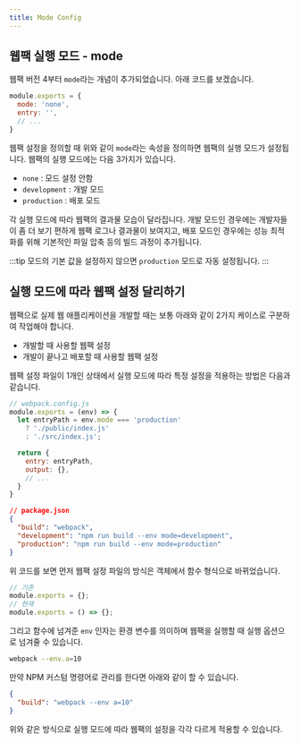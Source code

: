 ```yaml
---
title: Mode Config
---
```


## 웹팩 실행 모드 - mode

웹팩 버전 4부터 `mode`라는 개념이 추가되었습니다. 아래 코드를 보겠습니다.

```js {2}
module.exports = {
  mode: 'none',
  entry: '',
  // ...
}
```

웹팩 설정을 정의할 때 위와 같이 `mode`라는 속성을 정의하면 웹팩의 실행 모드가 설정됩니다. 웹팩의 실행 모드에는 다음 3가지가 있습니다.

- `none` : 모드 설정 안함
- `development` : 개발 모드
- `production` : 배포 모드

각 실행 모드에 따라 웹팩의 결과물 모습이 달라집니다. 개발 모드인 경우에는 개발자들이 좀 더 보기 편하게 웹팩 로그나 결과물이 보여지고, 배포 모드인 경우에는 성능 최적화를 위해 기본적인 파일 압축 등의 빌드 과정이 추가됩니다.

:::tip
모드의 기본 값을 설정하지 않으면 `production` 모드로 자동 설정됩니다.
:::

## 실행 모드에 따라 웹팩 설정 달리하기

웹팩으로 실제 웹 애플리케이션을 개발할 때는 보통 아래와 같이 2가지 케이스로 구분하여 작업해야 합니다.

- 개발할 때 사용할 웹팩 설정
- 개발이 끝나고 배포할 때 사용할 웹팩 설정

웹팩 설정 파일이 1개인 상태에서 실행 모드에 따라 특정 설정을 적용하는 방법은 다음과 같습니다.

```js
// webpack.config.js
module.exports = (env) => {
  let entryPath = env.mode === 'production'
    ? './public/index.js'
    : './src/index.js';

  return {
    entry: entryPath,
    output: {},
    // ...
  }
}
```

```json
// package.json
{
  "build": "webpack",
  "development": "npm run build --env mode=development",
  "production": "npm run build --env mode=production"
}
```

위 코드를 보면 먼저 웹팩 설정 파일의 방식은 객체에서 함수 형식으로 바뀌었습니다.

```js
// 기존
module.exports = {};
// 현재
module.exports = () => {};
```

그리고 함수에 넘겨준 `env` 인자는 환경 변수를 의미하며 웹팩을 실행할 때 실행 옵션으로 넘겨줄 수 있습니다.

```bash
webpack --env.a=10
```

만약 NPM 커스텀 명령어로 관리를 한다면 아래와 같이 할 수 있습니다.

```json
{
  "build": "webpack --env a=10"
}
```

위와 같은 방식으로 실행 모드에 따라 웹팩의 설정을 각각 다르게 적용할 수 있습니다.
